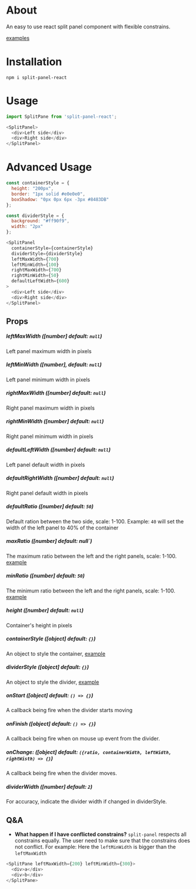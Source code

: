 

# About

An easy to use react split panel component with flexible constrains. 

[examples](https://bnbarak.github.io/split-panel)

# Installation

`npm i split-panel-react`

# Usage

```javascript
import SplitPane from 'split-panel-react';
```

```javascript
<SplitPanel>
  <div>Left side</div>
  <div>Right side</div>
</SplitPanel>
```

# Advanced Usage

```javascript
const containerStyle = {
  height: "200px",
  border: "1px solid #e0e0e0",
  boxShadow: "0px 0px 6px -3px #8483DB"
};

const dividerStyle = {
  background: "#ff90f9",
  width: "2px"
};

<SplitPanel
  containerStyle={containerStyle}
  dividerStyle={dividerStyle}
  leftMaxWidth={700}
  leftMinWidth={100}
  rightMaxWidth={700}
  rightMinWidth={50}
  defaultLeftWidth={600}
>
  <div>Left side</div>
  <div>Right side</div>
</SplitPanel>
```

## Props

##### leftMaxWidth ([number] default: `null`)

Left panel maximum width in pixels

##### leftMinWidth ([number], default: `null`)

Left panel minimum width in pixels

##### rightMaxWidth ([number] default: `null`)

Right panel maximum width in pixels

##### rightMinWidth ([number] default: `null`)

Right panel minimum width in pixels

##### defaultLeftWidth ([number] default: `null`)

Left panel default width in pixels

##### defaultRightWidth ([number] default: `null`)

Right panel default width in pixels

##### defaultRatio ([number] default: `50`)

Default ration between the two side, scale: 1-100.
Example: `40` will set the width of the left panel to 40% of the container

##### maxRatio ([number] default: null`)

The maximum ratio between the left and the right panels, scale: 1-100. [example](https://bnbarak.github.io/split-panel/?path=/story/constrains--min-ratio)

##### minRatio ([number] default: `50`)

The minimum ratio between the left and the right panels, scale: 1-100. [example](https://bnbarak.github.io/split-panel/?path=/story/constrains--max-ratio)

##### height ([number] default: `null`)

Container's height in pixels

##### containerStyle ([object] default: `{}`)

An object to style the container, [example](https://bnbarak.github.io/split-panel/?path=/story/style--container)

##### dividerStyle ([object] default: `{}`)

An object to style the divider, [example](https://bnbarak.github.io/split-panel/?path=/story/style--divider)

##### onStart ([object] default: `() => {}`)

A callback being fire when the divider starts moving

##### onFinish ([object] default: `() => {}`)

A callback being fire when on mouse up event from the divider.

##### onChange: ([object] default: `({ratio, containerWidth, leftWidth, rightWisth) => {}`)

A callback being fire when the divider moves.

##### dividerWidth ([number] default: `2`)

For accuracy, indicate the divider width if changed in dividerStyle. 


## Q&A

- **What happen if I have conflicted constrains?**
  `split-panel` respects all constrains equally. The user need to make sure that the constrains does not conflict. For example:
  Here the `leftMinWidth` is bigger than the `leftMaxWidth`

```javascript
<SplitPane leftMaxWidth={200} leftMinWidth={300}>
  <div>a</div>
  <div>b</div>
</SplitPane>
```

